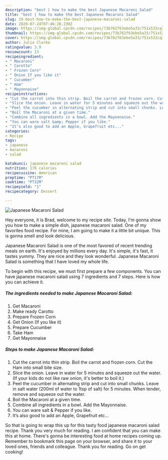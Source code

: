 ```yaml
---
description: "best | how to make the best Japanese Macaroni Salad"
title: "best | how to make the best Japanese Macaroni Salad"
slug: 19-best-how-to-make-the-best-japanese-macaroni-salad
date: 2020-07-24T07:46:28.230Z
image: https://img-global.cpcdn.com/recipes/73b762f63ebe5a33/751x532cq70/japanese-macaroni-salad-recipe-main-photo.jpg
thumbnail: https://img-global.cpcdn.com/recipes/73b762f63ebe5a33/751x532cq70/japanese-macaroni-salad-recipe-main-photo.jpg
cover: https://img-global.cpcdn.com/recipes/73b762f63ebe5a33/751x532cq70/japanese-macaroni-salad-recipe-main-photo.jpg
author: Julia Clarke
ratingvalue: 3.9
reviewcount: 13
recipeingredient:
- " Macaroni"
- " Carotto"
- " Frozen Corn"
- " Onion If you like it"
- " Cucumber"
- " Ham"
- " Mayonnaise"
recipeinstructions:
- "Cut the carrot into thin strip. Boil the carrot and frozen corn. Cut the Ham into small bite size."
- "Slice the onion. Leave in water for 5 minutes and squeeze out the water. (If your kids do not like raw onion, it&#39;s better to boil it.)"
- "Peel the cucumber in alternating strip and cut into small chunks. Leave in salt water (200ml of water to 1tsp of salt) for 5 minutes. When tender, remove and squeeze out the water."
- "Boil the Macaroni at a given time."
- "Combine all ingredients in a bowl. Add the Mayonnaise."
- "You can ware salt &amp; Pepper if you like."
- "It’s also good to add an Apple, Grapefruit etc..."
categories:
- Recipe
tags:
- japanese
- macaroni
- salad

katakunci: japanese macaroni salad 
nutrition: 170 calories
recipecuisine: American
preptime: "PT17M"
cooktime: "PT32M"
recipeyield: "1"
recipecategory: Dessert

---
```



![Japanese Macaroni Salad](https://img-global.cpcdn.com/recipes/73b762f63ebe5a33/751x532cq70/japanese-macaroni-salad-recipe-main-photo.jpg)

Hey everyone, it is Brad, welcome to my recipe site. Today, I'm gonna show you how to make a simple dish, japanese macaroni salad. One of my favorites food recipe. For mine, I am going to make it a little bit unique. This is gonna smell and look delicious.



Japanese Macaroni Salad is one of the most favored of recent trending meals on earth. It's enjoyed by millions every day. It's simple, it's fast, it tastes yummy. They are nice and they look wonderful. Japanese Macaroni Salad is something that I have loved my whole life.


To begin with this recipe, we must first prepare a few components. You can have japanese macaroni salad using 7 ingredients and 7 steps. Here is how you can achieve it.

<!--inarticleads1-->

##### The ingredients needed to make Japanese Macaroni Salad:

1. Get  Macaroni
1. Make ready  Carotto
1. Prepare  Frozen Corn
1. Get  Onion (If you like it)
1. Prepare  Cucumber
1. Take  Ham
1. Get  Mayonnaise




<!--inarticleads2-->

##### Steps to make Japanese Macaroni Salad:

1. Cut the carrot into thin strip. Boil the carrot and frozen corn. Cut the Ham into small bite size.
1. Slice the onion. Leave in water for 5 minutes and squeeze out the water. (If your kids do not like raw onion, it&#39;s better to boil it.)
1. Peel the cucumber in alternating strip and cut into small chunks. Leave in salt water (200ml of water to 1tsp of salt) for 5 minutes. When tender, remove and squeeze out the water.
1. Boil the Macaroni at a given time.
1. Combine all ingredients in a bowl. Add the Mayonnaise.
1. You can ware salt &amp; Pepper if you like.
1. It’s also good to add an Apple, Grapefruit etc...




So that is going to wrap this up for this tasty food japanese macaroni salad recipe. Thank you very much for reading. I am confident that you can make this at home. There's gonna be interesting food at home recipes coming up. Remember to bookmark this page on your browser, and share it to your loved ones, friends and colleague. Thank you for reading. Go on get cooking!
